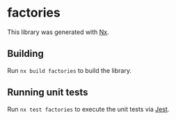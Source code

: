 # factories

This library was generated with [Nx](https://nx.dev).

## Building

Run `nx build factories` to build the library.

## Running unit tests

Run `nx test factories` to execute the unit tests via [Jest](https://jestjs.io).
